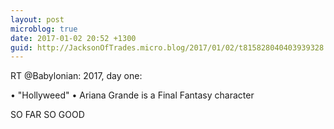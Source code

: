 ```yaml
---
layout: post
microblog: true
date: 2017-01-02 20:52 +1300
guid: http://JacksonOfTrades.micro.blog/2017/01/02/t815828040403939328.html
---
```

RT @Babylonian: 2017, day one:

• "Hollyweed"
• Ariana Grande is a Final Fantasy character

SO FAR SO GOOD
